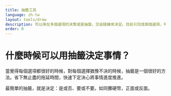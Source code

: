 ```yaml
---
title: 抽籤工具
language: zh-tw
layout: tools/draw
description: 可以用在多個選項的決策或是抽獎，交由隨機來決定。目前只完成兩個選項，可以用來擲硬幣。
order: 0
---
```


# 什麼時候可以用抽籤決定事情？

當覺得每個選項都很好的時候，對每個選擇猶豫不決的時候，抽籤是一個很好的方法。省下無止盡的拖延時間，快速下定決心將事情進度推進。

最簡單的抽籤，就是決定：是或否、要或不要。如同擲硬幣，正面或反面。
